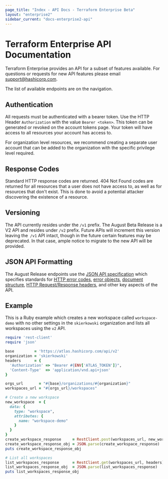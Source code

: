 ```yaml
---
page_title: "Index - API Docs - Terraform Enterprise Beta"
layout: "enterprise2"
sidebar_current: "docs-enterprise2-api"
---
```



# Terraform Enterprise API Documentation

Terraform Enterprise provides an API for a subset of features available. For questions or requests for new API features please email support@hashicorp.com.

The list of available endpoints are on the navigation.

## Authentication

All requests must be authenticated with a bearer token. Use the HTTP Header `Authorization` with the value `Bearer <token>`. This token can be generated or revoked on the account tokens page. Your token will have access to all resources your account has access to.

For organization level resources, we recommend creating a separate user account that can be added to the organization with the specific privilege level required.

## Response Codes

Standard HTTP response codes are returned. 404 Not Found codes are returned for all resources that a user does not have access to, as well as for resources that don't exist. This is done to avoid a potential attacker discovering the existence of a resource.

## Versioning

The API currently resides under the `/v1` prefix. The August Beta Release is a V2 API and resides under `/v2` prefix. Future APIs will increment this version leaving the` /v1` API intact, though in the future certain features may be deprecated. In that case, ample notice to migrate to the new API will be provided.

## JSON API Formatting

The August Release endpoints use the [JSON API specification](http://jsonapi.org/) which specifies standards for [HTTP error codes](http://jsonapi.org/examples/#error-objects-error-codes), [error objects](http://jsonapi.org/examples/#error-objects-basics), [document structure](http://jsonapi.org/format/#document-structure), [HTTP Request/Response headers](http://jsonapi.org/format/#content-negotiation), and other key aspects of the API.

## Example

This is a Ruby example which creates a new workspace called `workspace-demo` with no other settings in the `skierkowski` organization and lists all workspaces using the `v2` API.

```ruby
require 'rest-client'
require 'json'

base         = 'https://atlas.hashicorp.com/api/v2'
organization = 'skierkowski'
headers      = {
  'Authorization' => "Bearer #{ENV['ATLAS_TOKEN']}",
  'Content-Type'  => 'application/vnd.api+json'
}

orgs_url       = "#{base}/organizations/#{organization}"
workspaces_url = "#{orgs_url}/workspaces"

# Create a new workspace
new_workspace  = {
  data: {
    type: "workspace",
    attributes: {
      name: "workspace-demo"
    }
  }
}
create_workspace_response     = RestClient.post(workspaces_url, new_workspace.to_json, headers)
create_workspace_response_obj = JSON.parse(create_workspace_response)
puts create_workspace_response_obj

# List all workspaces
list_workspaces_response      = RestClient.get(workspaces_url, headers)
list_workspaces_response_obj  = JSON.parse(list_workspaces_response)
puts list_workspaces_response_obj
```

